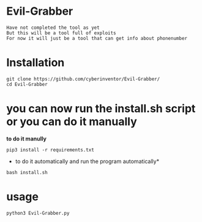 # Evil-Grabber
```
Have not completed the tool as yet
But this will be a tool full of exploits
For now it will just be a tool that can get info about phonenumber
```
# Installation
```
git clone https://github.com/cyberinventor/Evil-Grabber/
cd Evil-Grabber
```
# you can now run the install.sh script or you can do it manually
**to do it manully**
```
pip3 install -r requirements.txt
```
* to do it automatically and run the program automatically*
```
bash install.sh
```

# usage
```
python3 Evil-Grabber.py
```
